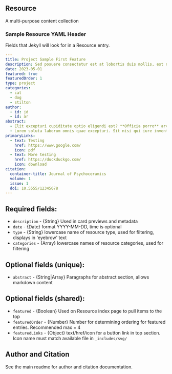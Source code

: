 ## Resource

A multi-purpose content collection


### Sample Resource YAML Header

Fields that Jekyll will look for in a Resource entry.

```yaml
---
title: Project Sample First Feature
description: Sed posuere consectetur est at lobortis duis mollis, est non commodo luctus, nisi erat porttitor ligula, eget lacinia odio sem nec elit.
date: 2023-05-01
featured: true
featuredOrder: 1
type: project
categories:
  - cat
  - dog
  - stilton
author:
  - id: jd
  - id: ar
abstract: 
  - Elit excepturi cupiditate optio eligendi est? **Officia porro** architecto amet temporibus ratione. Dolorum vel [repellat ipsum](#) ipsam commodi accusantium? Eveniet quis alias exercitationem maxime vel, est quas Quaerat laborum quia.
  - Lorem soluta laborum omnis quae excepturi. Sit nisi qui iure inventore ab. Soluta voluptatibus odit libero blanditiis optio. Cumque voluptatem molestias ex fugit praesentium. Rem temporibus ex quidem rerum in.
primaryLinks:
  - text: Testing
    href: https://www.google.com/
    icon: pdf
  - text: More testing
    href: https://duckduckgo.com/
    icon: download
citation: 
  container-title: Journal of Psychoceramics
  volume: 1
  issue: 1
  doi: 10.5555/12345678
---

```

## Required fields:

- `description` - {String} Used in card previews and metadata
- `date` - {Date} format YYYY-MM-DD, time is optional
- `type` - {String} lowercase name of resource type, used for filtering, displays in 'eyebrow' text
- `categories` - {Array} lowercase names of resource categories, used for filtering

## Optional fields (unique):

- `abstract` - {String|Array} Paragraphs for abstract section, allows markdown content

## Optional fields (shared):

- `featured` - {Boolean} Used on Resource index page to pull items to the top
- `featuredOrder` - {Number} Number for determining ordering for featured entries. Recommended max = 4
- `featuredLinks` - {Object} text/href/icon for a button link in top section. Icon name must match available file in `_includes/svg/`

## Author and Citation

See the main readme for author and citation documentation.
